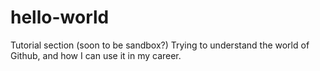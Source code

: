 # hello-world
Tutorial section (soon to be sandbox?)
Trying to understand the world of Github, and how I can use it in my career.
